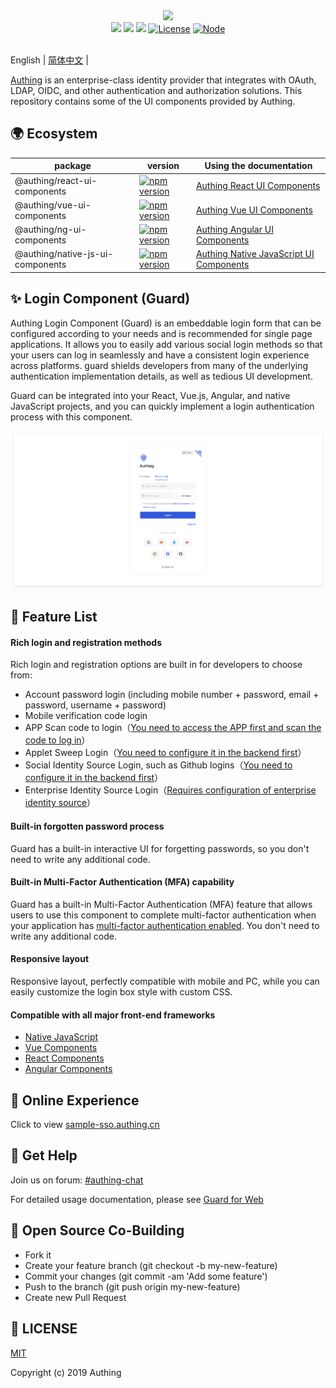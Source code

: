 <div align=center><img width="300" src="https://files.authing.co/authing-console/authing-logo-new-20210924.svg"></div>

<div align="center">
  <a href="javascript:;"><img src="https://img.shields.io/badge/test-passing-brightgreen" /></a>
  <a href="https://forum.authing.cn/" target="_blank"><img src="https://img.shields.io/badge/chat-forum-blue" /></a>
  <a href="https://docs.authing.cn/v2/reference/ui-components/" target="_blank"><img src="https://img.shields.io/badge/docs-passing-brightgreen" /></a>
  <a href="https://github.com/Authing/AuthingSSO" target="_blank"><img src="https://img.shields.io/badge/License-MIT-success" alt="License"></a>
  <a href="javascript:;" target="_blank"><img src="https://img.shields.io/badge/node-%3E=12-green.svg" alt="Node"></a>
</div>

<br />

English | [简体中文](./README-zh_CN.md) |

[Authing](https://authing.cn) is an enterprise-class identity provider that integrates with OAuth, LDAP, OIDC, and other authentication and authorization solutions. This repository contains some of the UI components provided by Authing.

## 🌍 Ecosystem

| package                          | version                                                                                                                                           | Using the documentation                                                                                              |
| -------------------------------- | ------------------------------------------------------------------------------------------------------------------------------------------------- | -------------------------------------------------------------------------------------------------------------------- |
| @authing/react-ui-components     | [![npm version](https://badge.fury.io/js/@authing%2Freact-ui-components.svg)](https://www.npmjs.com/package/@authing/react-ui-components)         | [Authing React UI Components](https://docs.authing.cn/v2/reference/ui-components/react.html)                         |
| @authing/vue-ui-components       | [![npm version](https://badge.fury.io/js/@authing%2Fvue-ui-components.svg)](https://www.npmjs.com/package/@authing/vue-ui-components)             | [Authing Vue UI Components](https://docs.authing.cn/v2/reference/ui-components/vue.html)                             |
| @authing/ng-ui-components        | [![npm version](https://badge.fury.io/js/@authing%2Fng-ui-components.svg)](https://www.npmjs.com/package/@authing/ng-ui-components)               | [Authing Angular UI Components](https://docs.authing.cn/v2/reference/ui-components/angular.html)                     |
| @authing/native-js-ui-components | [![npm version](https://badge.fury.io/js/@authing%2Fnative-js-ui-components.svg)](https://www.npmjs.com/package/@authing/native-js-ui-components) | [Authing Native JavaScript UI Components](https://docs.authing.cn/v2/reference/ui-components/native-javascript.html) |

## ✨ Login Component (Guard)

Authing Login Component (Guard) is an embeddable login form that can be configured according to your needs and is recommended for single page applications. It allows you to easily add various social login methods so that your users can log in seamlessly and have a consistent login experience across platforms. guard shields developers from many of the underlying authentication implementation details, as well as tedious UI development.

Guard can be integrated into your React, Vue.js, Angular, and native JavaScript projects, and you can quickly implement a login authentication process with this component.

![Guard Demo](./static/images/guard-demo_en.png)

## 🌈 Feature List

#### Rich login and registration methods

Rich login and registration options are built in for developers to choose from:

- Account password login (including mobile number + password, email + password, username + password)
- Mobile verification code login
- APP Scan code to login（[You need to access the APP first and scan the code to log in](https://docs.authing.cn/v2/en/guides/authentication/qrcode/use-self-build-app/)）
- Applet Sweep Login（[You need to configure it in the backend first](https://docs.authing.cn/v2/en/guides/connections/social/wechat-miniprogram-qrconnect/)）
- Social Identity Source Login, such as Github logins（[You need to configure it in the backend first](https://docs.authing.cn/v2/en/guides/connections/social.html)）
- Enterprise Identity Source Login（[Requires configuration of enterprise identity source](https://docs.authing.cn/v2/en/guides/connections/enterprise.html)）

#### Built-in forgotten password process

Guard has a built-in interactive UI for forgetting passwords, so you don't need to write any additional code.

#### Built-in Multi-Factor Authentication (MFA) capability

Guard has a built-in Multi-Factor Authentication (MFA) feature that allows users to use this component to complete multi-factor authentication when your application has [multi-factor authentication enabled](https://docs.authing.cn/v2/en/guides/app/mfa.html). You don't need to write any additional code.

#### Responsive layout

Responsive layout, perfectly compatible with mobile and PC, while you can easily customize the login box style with custom CSS.

#### Compatible with all major front-end frameworks

- [Native JavaScript](https://docs.authing.cn/v2/en/reference/ui-components/native-javascript.html)
- [Vue Components](https://docs.authing.cn/v2/en/reference/ui-components/vue.html)
- [React Components](https://docs.authing.cn/v2/en/reference/ui-components/react.html)
- [Angular Components](https://docs.authing.cn/v2/en/reference/ui-components/angular.html)

## 🌴 Online Experience

Click to view [sample-sso.authing.cn](https://sample-sso.authing.cn/login?app_id=5d70d0e991fdd597019df70d&protocol=oidc&finish_login_url=%2Finteraction%2Foidc%2Fd7223e6b-b796-4068-a3f2-298d527993c2%2Flogin&login_page_context=)

## 🌳 Get Help

Join us on forum: [#authing-chat](https://forum.authing.cn/)

For detailed usage documentation, please see [Guard for Web](https://docs.authing.cn/v2/en/reference/ui-components/)

## 🍻 Open Source Co-Building

- Fork it
- Create your feature branch (git checkout -b my-new-feature)
- Commit your changes (git commit -am 'Add some feature')
- Push to the branch (git push origin my-new-feature)
- Create new Pull Request

## 📝 LICENSE

[MIT](https://opensource.org/licenses/MIT)

Copyright (c) 2019 Authing
